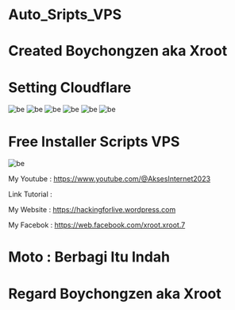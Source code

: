 # Auto_Sripts_VPS

# Created Boychongzen aka Xroot

# Setting Cloudflare
![be](https://raw.githubusercontent.com/boychongzen18/Auto_Sripts_VPS/main/Screenshot_1.jpg)
![be](https://raw.githubusercontent.com/boychongzen18/Auto_Sripts_VPS/main/Screenshot_2.jpg)
![be](https://raw.githubusercontent.com/boychongzen18/Auto_Sripts_VPS/main/Screenshot_3.jpg)
![be](https://raw.githubusercontent.com/boychongzen18/Auto_Sripts_VPS/main/Screenshot_4.jpg)
![be](https://raw.githubusercontent.com/boychongzen18/Auto_Sripts_VPS/main/Screenshot_5.jpg)
![be](https://raw.githubusercontent.com/boychongzen18/Auto_Sripts_VPS/main/Screenshot_6.jpg)
# Free Installer Scripts VPS
![be](https://raw.githubusercontent.com/boychongzen18/Auto_Sripts_VPS/main/vps1.jpg)


My Youtube    : https://www.youtube.com/@AksesInternet2023

Link Tutorial : 

My Website    : https://hackingforlive.wordpress.com

My Facebok    : https://web.facebook.com/xroot.xroot.7

# Moto : Berbagi Itu Indah

# Regard Boychongzen aka Xroot
